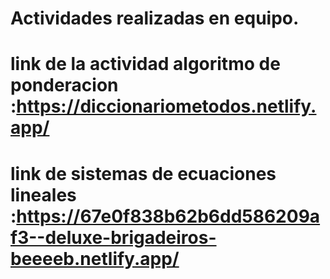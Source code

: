  # Actividades realizadas en equipo. 

# link de la actividad algoritmo de ponderacion :https://diccionariometodos.netlify.app/ 
# link de sistemas de ecuaciones lineales :https://67e0f838b62b6dd586209af3--deluxe-brigadeiros-beeeeb.netlify.app/ 
